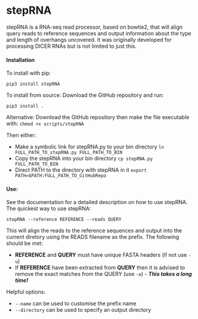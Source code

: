 # stepRNA

stepRNA is a RNA-seq read processor, based on bowtie2, that will align query reads to reference sequences and output information about the type and length of overhangs uncovered. It was originally developed for processing DICER RNAs but is not limited to just this.

#### Installation

To install with pip:

```pip3 install stepRNA```

To install from source:
Download the GitHub repository and run:

```pip3 install .```

Alternative:
Download the GitHub repository then make the file executable with:
```chmod +x scripts/stepRNA```

Then either:
- Make a symbolic link for stepRNA.py to your bin directory
```ln FULL_PATH_TO_stepRNA.py FULL_PATH_TO_BIN```
- Copy the stepRNA into your bin directory
```cp stepRNA.py FULL_PATH_TO_BIN```
- Direct PATH to the directory with stepRNA in it
```export PATH=$PATH:FULL_PATH_TO_GitHubRepo```

#### Use:
See the documentation for a detailed description on how to use stepRNA.
The quickest way to use stepRNA:

```stepRNA --reference REFERENCE --reads QUERY```
 
This will align the reads to the reference sequences and output into the current diretory using the READS filename as the prefix. The following should be met:
- **REFERENCE** and **QUERY** must have unique FASTA headers (if not use ```-u```)
- If **REFERENCE** have been extracted from **QUERY** then it is advised to remove the exact matches from the QUERY (use ```-e```) - ***This takes a long time!***

Helpful options:
- ```--name``` can be used to customise the prefix name
- ```--directory``` can be used to specify an output directory
